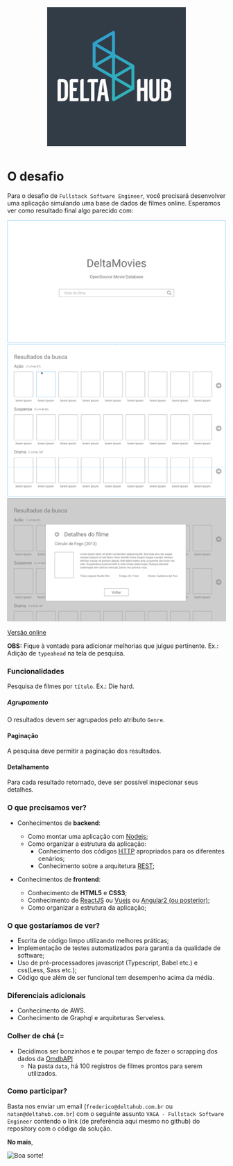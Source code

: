 <div style="text-align:center;margin-bottom: 50px;">
  <img src="../logo_delta.png" width="320" height="320" />
</div>

# O desafio
Para o desafio de `Fullstack Software Engineer`, você precisará desenvolver uma aplicação simulando uma base de dados de filmes online. Esperamos ver como resultado final algo parecido com:

![Tela de pesquisa](prototipo/wireframe_1.png)
![Listagem de resultados](prototipo/wireframe_2.png)
![Detalhamento do resultado](prototipo/wireframe_3.png)

[Versão online](https://xd.adobe.com/view/f1b2108b-efd3-4261-653e-cae8696ca6cf-8783/)

**OBS:** Fique à vontade para adicionar melhorias que julgue pertinente. Ex.: Adição de `typeahead` na tela de pesquisa.

### Funcionalidades
Pesquisa de filmes por `título`. Ex.: Die hard.

#####  Agrupamento
O resultados devem ser agrupados pelo atributo `Genre`.

#### Paginação
A pesquisa deve permitir a paginação dos resultados.

#### Detalhamento
Para cada resultado retornado, deve ser possível inspecionar seus detalhes.

### O que precisamos ver?
- Conhecimentos de **backend**:
  - Como montar uma aplicação com [Nodejs](https://nodejs.org/en/);
  - Como organizar a estrutura da aplicação:
	- Conhecimento dos códigos [HTTP](https://httpstatuses.com/) apropriados para os diferentes cenários;
	- Conhecimento sobre a arquitetura [REST](https://en.wikipedia.org/wiki/Representational_state_transfer);

- Conhecimentos de **frontend**:
  - Conhecimento de **HTML5** e **CSS3**;
  - Conhecimento de [ReactJS](https://reactjs.org/) ou [Vuejs](https://vuejs.org/) ou [Angular2 (ou posterior)](https://angular.io/);
  - Como organizar a estrutura da aplicação;

### O que gostaríamos de ver?
- Escrita de código limpo utilizando melhores práticas;
- Implementação de testes automatizados para garantia da qualidade de software;
- Uso de pré-processadores javascript (Typescript, Babel etc.) e css(Less, Sass etc.);
- Código que além de ser funcional tem desempenho acima da média.

### Diferenciais adicionais
- Conhecimento de AWS.
- Conhecimento de Graphql e arquiteturas Serveless.

### Colher de chá (=
- Decidimos ser bonzinhos e te poupar tempo de fazer o scrapping dos dados da [OmdbAPI](http://www.omdbapi.com)
  - Na pasta `data`, há 100 registros de filmes prontos para serem utilizados.

### Como participar?
Basta nos enviar um email (`frederico@deltahub.com.br` ou `natan@deltahub.com.br`) com o seguinte assunto `VAGA - Fullstack Software Engineer` contendo o link (de preferência aqui mesmo no github) do repository com o código da solução.

**No mais**,

![Boa sorte!](https://media.giphy.com/media/l49JHz7kJvl6MCj3G/giphy.gif)
